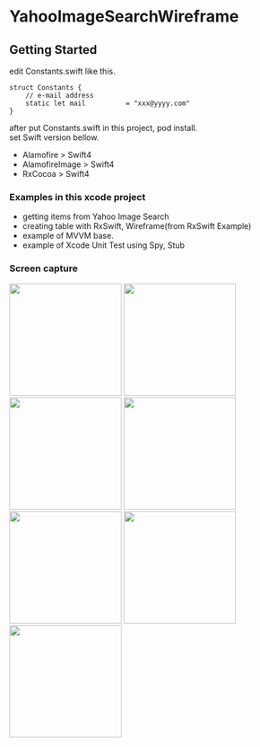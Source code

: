 # YahooImageSearchWireframe
## Getting Started
edit Constants.swift like this.
```
struct Constants {
    // e-mail address
    static let mail          = "xxx@yyyy.com"
}
```

after put Constants.swift in this project, pod install.    
set Swift version bellow.
- Alamofire > Swift4
- AlamofireImage > Swift4
- RxCocoa > Swift4


### Examples in this xcode project
- getting items from Yahoo Image Search
- creating table with RxSwift, Wireframe(from RxSwift Example)
- example of MVVM base.
- example of Xcode Unit Test using Spy, Stub 

### Screen capture
<div>
<img src="https://user-images.githubusercontent.com/6063541/48107161-d068fc80-e281-11e8-9162-bc67b58ec747.png" width="200">
<img src="https://user-images.githubusercontent.com/6063541/48107162-d1019300-e281-11e8-9658-23d72e293f7b.png" width="200">
<img src="https://user-images.githubusercontent.com/6063541/48107163-d1019300-e281-11e8-9381-b319075508e2.png" width="200">
<img src="https://user-images.githubusercontent.com/6063541/48107164-d19a2980-e281-11e8-8688-9c0f64dba0ef.png" width="200">
</div>
<div>
<img src="https://user-images.githubusercontent.com/6063541/48109667-bdf3c080-e28b-11e8-8a7e-e016aff6f104.png" width="200">
<img src="https://user-images.githubusercontent.com/6063541/48109676-c0eeb100-e28b-11e8-9b2e-e2a83dc3ab48.png" width="200">
<img src="https://user-images.githubusercontent.com/6063541/48109677-c0eeb100-e28b-11e8-99a4-7fe0f794ceb8.png" width="200">
</div>
